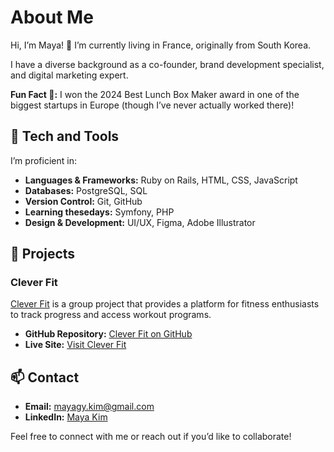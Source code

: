 # About Me

Hi, I’m Maya! 👋 I’m currently living in France, originally from South Korea. 

I have a diverse background as a co-founder, brand development specialist, and digital marketing expert.

**Fun Fact 🥸:** 
I won the 2024 Best Lunch Box Maker award in one of the biggest startups in Europe (though I’ve never actually worked there)!

## 🌟 Tech and Tools

I’m proficient in:

- **Languages & Frameworks:** Ruby on Rails, HTML, CSS, JavaScript
- **Databases:** PostgreSQL, SQL
- **Version Control:** Git, GitHub
- **Learning thesedays:** Symfony, PHP 
- **Design & Development:** UI/UX, Figma, Adobe Illustrator
  

## 🧃 Projects

### Clever Fit
[Clever Fit](https://www.cleverfit.store/home) is a group project that provides a platform for fitness enthusiasts to track progress and access workout programs. 

- **GitHub Repository:** [Clever Fit on GitHub](https://github.com/Mayakimm/clever-fit)
- **Live Site:** [Visit Clever Fit](https://www.cleverfit.store/home)

## 📫 Contact

- **Email:** [mayagy.kim@gmail.com](mailto:mayagy.kim@gmail.com)
- **LinkedIn:** [Maya Kim](https://www.linkedin.com/in/maya-kim-715b5330b/)

Feel free to connect with me or reach out if you’d like to collaborate!
